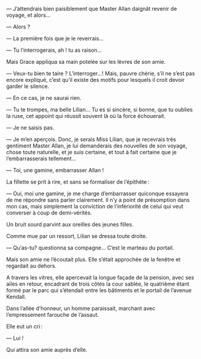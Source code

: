 — J’attendrais bien paisiblement que Master Allan daignât revenir de voyage,
et alors… 

— Alors ?

— La première fois que je le reverrais…

— Tu l’interrogerais, ah ! tu as raison…

Mais Grace appliqua sa main potelée sur les lèvres de son amie.

— Veux-tu bien te taire ? L’interroger…! Mais, pauvre chérie, s’il ne s’est
pas encore expliqué, c’est qu’il existe des motifs pour lesquels il croit devoir garder le silence.

— En ce cas, je ne saurai rien.

— Tu te trompes, ma belle Lilian… Tu es si sincère, si bonne, que tu
oublies la ruse, cet appoint qui réussit souvent là où la force échouerait.

— Je ne saisis pas.

— Je m’en aperçois. Donc, je serais Miss Lilian, que je recevrais très 
gentiment Master Allan, je lui demanderais des nouvelles de son voyage,
chose toute naturelle, et je suis certaine, et tout à fait certaine que je
l’embarrasserais tellement…

— Toi, une gamine, embarrasser Allan !

La fillette se prit à rire, et sans se formaliser de l’épithète :

— Oui, moi une gamine, je me charge d’embarrasser quiconque essayera de me répondre sans parler clairement. Il n’y a point de présomption dans mon cas, mais simplement la conviction de l’infériorité de celui qui veut converser à coup de demi-vérités.

Un bruit sourd parvint aux oreilles des jeunes filles. 

Comme mue par un ressort, Lilian se dressa toute droite.

— Qu’as-tu? questionna sa compagne… C’est le marteau du portail.

Mais son amie ne l’écoutait plus. Elle s’était approchée de la fenêtre et
regardait au dehors.

A travers les vitres, elle apercevait la longue façade de la pension, avec
ses ailes en retour, encadrant de trois côtés la cour sablée, le quatrième
étant formé par le parc qui s’étendait entre les bâtiments et le portail de
l’avenue Kendall.
 
Dans l’allée d’honneur, un homme paraissait, marchant avec l’empressement farouche de l’assaut.

Elle eut un cri :

— Lui !

Qui attira son amie auprès d’elle.
